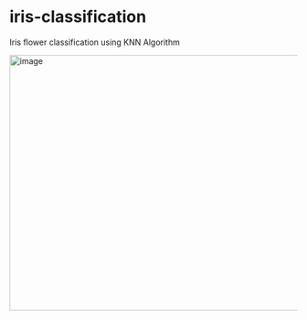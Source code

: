 # iris-classification
Iris flower classification using KNN Algorithm 

<img width="1000" height="447" alt="image" src="https://github.com/user-attachments/assets/9ccf2693-063c-4e28-b8a8-acc1469327db" />

